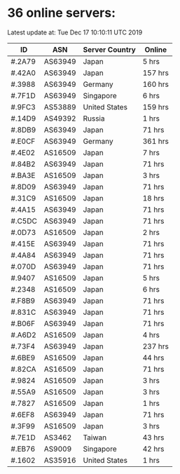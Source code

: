 # 36 online servers:

Latest update at: Tue Dec 17 10:10:11 UTC 2019

| ID | ASN | Server Country | Online |
| -- | --- | -------------- | ------ |
| #.2A79 | AS63949 | Japan | 5 hrs |
| #.42A0 | AS63949 | Japan | 157 hrs |
| #.3988 | AS63949 | Germany | 160 hrs |
| #.7F1D | AS63949 | Singapore | 6 hrs |
| #.9FC3 | AS53889 | United States | 159 hrs |
| #.14D9 | AS49392 | Russia | 1 hrs |
| #.8DB9 | AS63949 | Japan | 71 hrs |
| #.E0CF | AS63949 | Germany | 361 hrs |
| #.4E02 | AS16509 | Japan | 7 hrs |
| #.84B2 | AS63949 | Japan | 71 hrs |
| #.BA3E | AS16509 | Japan | 3 hrs |
| #.8D09 | AS63949 | Japan | 71 hrs |
| #.31C9 | AS16509 | Japan | 18 hrs |
| #.4A15 | AS63949 | Japan | 71 hrs |
| #.C5DC | AS63949 | Japan | 71 hrs |
| #.0D73 | AS16509 | Japan | 2 hrs |
| #.415E | AS63949 | Japan | 71 hrs |
| #.4A84 | AS63949 | Japan | 71 hrs |
| #.070D | AS63949 | Japan | 71 hrs |
| #.9407 | AS16509 | Japan | 5 hrs |
| #.2348 | AS16509 | Japan | 6 hrs |
| #.F8B9 | AS63949 | Japan | 71 hrs |
| #.831C | AS63949 | Japan | 71 hrs |
| #.B06F | AS63949 | Japan | 71 hrs |
| #.A6D2 | AS16509 | Japan | 4 hrs |
| #.73F4 | AS63949 | Japan | 237 hrs |
| #.6BE9 | AS16509 | Japan | 44 hrs |
| #.82CA | AS16509 | Japan | 71 hrs |
| #.9824 | AS16509 | Japan | 3 hrs |
| #.55A9 | AS16509 | Japan | 3 hrs |
| #.7827 | AS16509 | Japan | 1 hrs |
| #.6EF8 | AS63949 | Japan | 71 hrs |
| #.3F99 | AS16509 | Japan | 3 hrs |
| #.7E1D | AS3462 | Taiwan | 43 hrs |
| #.EB76 | AS9009 | Singapore | 42 hrs |
| #.1602 | AS35916 | United States | 1 hrs |

